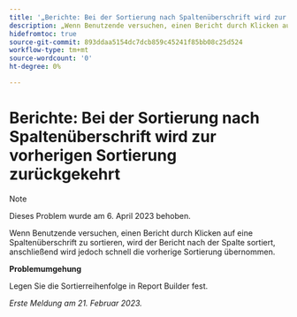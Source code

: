```yaml
---
title: '„Berichte: Bei der Sortierung nach Spaltenüberschrift wird zur vorherigen Sortierung zurückgekehrt“'
description: „Wenn Benutzende versuchen, einen Bericht durch Klicken auf eine Spaltenüberschrift zu sortieren, wird der Bericht nach der Spalte sortiert, anschließend wird jedoch schnell die vorherige Sortierung übernommen.“
hidefromtoc: true
source-git-commit: 893ddaa5154dc7dcb859c45241f85bb08c25d524
workflow-type: tm+mt
source-wordcount: '0'
ht-degree: 0%

---
```



# Berichte: Bei der Sortierung nach Spaltenüberschrift wird zur vorherigen Sortierung zurückgekehrt

>[!NOTE]
>
>Dieses Problem wurde am 6. April 2023 behoben.

Wenn Benutzende versuchen, einen Bericht durch Klicken auf eine Spaltenüberschrift zu sortieren, wird der Bericht nach der Spalte sortiert, anschließend wird jedoch schnell die vorherige Sortierung übernommen.

**Problemumgehung**

Legen Sie die Sortierreihenfolge in Report Builder fest.

_Erste Meldung am 21. Februar 2023._

